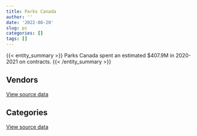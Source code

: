 ```yaml
---
title: Parks Canada
author: ''
date: '2022-08-20'
slug: pc
categories: []
tags: []
---
```


<script src="/rmarkdown-libs/htmlwidgets/htmlwidgets.js"></script>
<link href="/rmarkdown-libs/datatables-css/datatables-crosstalk.css" rel="stylesheet" />
<script src="/rmarkdown-libs/datatables-binding/datatables.js"></script>
<script src="/rmarkdown-libs/jquery/jquery-3.6.0.min.js"></script>
<link href="/rmarkdown-libs/dt-core-bootstrap/css/dataTables.bootstrap.min.css" rel="stylesheet" />
<link href="/rmarkdown-libs/dt-core-bootstrap/css/dataTables.bootstrap.extra.css" rel="stylesheet" />
<script src="/rmarkdown-libs/dt-core-bootstrap/js/jquery.dataTables.min.js"></script>
<script src="/rmarkdown-libs/dt-core-bootstrap/js/dataTables.bootstrap.min.js"></script>
<link href="/rmarkdown-libs/crosstalk/css/crosstalk.min.css" rel="stylesheet" />
<script src="/rmarkdown-libs/crosstalk/js/crosstalk.min.js"></script>
<script src="/rmarkdown-libs/htmlwidgets/htmlwidgets.js"></script>
<link href="/rmarkdown-libs/datatables-css/datatables-crosstalk.css" rel="stylesheet" />
<script src="/rmarkdown-libs/datatables-binding/datatables.js"></script>
<script src="/rmarkdown-libs/jquery/jquery-3.6.0.min.js"></script>
<link href="/rmarkdown-libs/dt-core-bootstrap/css/dataTables.bootstrap.min.css" rel="stylesheet" />
<link href="/rmarkdown-libs/dt-core-bootstrap/css/dataTables.bootstrap.extra.css" rel="stylesheet" />
<script src="/rmarkdown-libs/dt-core-bootstrap/js/jquery.dataTables.min.js"></script>
<script src="/rmarkdown-libs/dt-core-bootstrap/js/dataTables.bootstrap.min.js"></script>
<link href="/rmarkdown-libs/crosstalk/css/crosstalk.min.css" rel="stylesheet" />
<script src="/rmarkdown-libs/crosstalk/js/crosstalk.min.js"></script>

{{< entity_summary >}}
Parks Canada spent an estimated \$407.9M in 2020-2021 on contracts.
{{< /entity_summary >}}

## Vendors

<div id="htmlwidget-1" style="width:100%;height:auto;" class="datatables html-widget"></div>
<script type="application/json" data-for="htmlwidget-1">{"x":{"style":"bootstrap","filter":"none","vertical":false,"data":[["<a href=\"/vendors/10647802_canada/\">10647802 CANADA<\/a>","<a href=\"/vendors/1x1_architecture/\">1X1 ARCHITECTURE<\/a>","<a href=\"/vendors/2220742_ontario/\">2220742 ONTARIO<\/a>","<a href=\"/vendors/3d_datacomm/\">3D DATACOMM<\/a>","<a href=\"/vendors/4083261_canada/\">4083261 CANADA<\/a>","<a href=\"/vendors/727619_alberta_o_a_roughrider/\">727619 ALBERTA O A ROUGHRIDER<\/a>","<a href=\"/vendors/736902_ontario/\">736902 ONTARIO<\/a>","<a href=\"/vendors/73719_newfoundland_labrador/\">73719 NEWFOUNDLAND LABRADOR<\/a>","<a href=\"/vendors/898845_alberta/\">898845 ALBERTA<\/a>","<a href=\"/vendors/9090_5092_quebec/\">9090 5092 QUEBEC<\/a>","<a href=\"/vendors/9099_3593_quebec_inter_proje/\">9099 3593 QUEBEC INTER PROJE<\/a>","<a href=\"/vendors/9275_0181_quebec/\">9275 0181 QUEBEC<\/a>","<a href=\"/vendors/a_santin_mason_contractor/\">A SANTIN MASON CONTRACTOR<\/a>","<a href=\"/vendors/abb/\">ABB<\/a>","<a href=\"/vendors/acklands_grainger/\">ACKLANDS GRAINGER<\/a>","<a href=\"/vendors/advanced_business_interiors/\">ADVANCED BUSINESS INTERIORS<\/a>","<a href=\"/vendors/advanced_chippewa_technologies/\">ADVANCED CHIPPEWA TECHNOLOGIES<\/a>","<a href=\"/vendors/aecom/\">AECOM<\/a>","<a href=\"/vendors/agilent/\">AGILENT<\/a>","<a href=\"/vendors/ainsworth/\">AINSWORTH<\/a>","<a href=\"/vendors/air_inuit/\">AIR INUIT<\/a>","<a href=\"/vendors/air_tindi/\">AIR TINDI<\/a>","<a href=\"/vendors/allen_hastings/\">ALLEN HASTINGS<\/a>","<a href=\"/vendors/alliance_energy/\">ALLIANCE ENERGY<\/a>","<a href=\"/vendors/allied_shipbuilders/\">ALLIED SHIPBUILDERS<\/a>","<a href=\"/vendors/alpine_helicopters/\">ALPINE HELICOPTERS<\/a>","<a href=\"/vendors/als_canada/\">ALS CANADA<\/a>","<a href=\"/vendors/altis_human_resources/\">ALTIS HUMAN RESOURCES<\/a>","<a href=\"/vendors/alva_construction/\">ALVA CONSTRUCTION<\/a>","<a href=\"/vendors/amec_foster_wheeler_americas/\">AMEC FOSTER WHEELER AMERICAS<\/a>","<a href=\"/vendors/ansys_canada/\">ANSYS CANADA<\/a>","<a href=\"/vendors/aon_reed_stenhouse/\">AON REED STENHOUSE<\/a>","<a href=\"/vendors/applied_electonics/\">APPLIED ELECTONICS<\/a>","<a href=\"/vendors/apron_fuel_services/\">APRON FUEL SERVICES<\/a>","<a href=\"/vendors/arcadis_canada/\">ARCADIS CANADA<\/a>","<a href=\"/vendors/architecture_49/\">ARCHITECTURE 49<\/a>","<a href=\"/vendors/architecture_evoq/\">ARCHITECTURE EVOQ<\/a>","<a href=\"/vendors/ari_financial_services/\">ARI FINANCIAL SERVICES<\/a>","<a href=\"/vendors/asokan_business_interiors/\">ASOKAN BUSINESS INTERIORS<\/a>","<a href=\"/vendors/associated_engineering/\">ASSOCIATED ENGINEERING<\/a>","<a href=\"/vendors/atco/\">ATCO<\/a>","<a href=\"/vendors/atlantic_business_interiors/\">ATLANTIC BUSINESS INTERIORS<\/a>","<a href=\"/vendors/atlantica_mechanical_contractors/\">ATLANTICA MECHANICAL CONTRACTORS<\/a>","<a href=\"/vendors/atwill_morin/\">ATWILL MORIN<\/a>","<a href=\"/vendors/avi_spl_canada/\">AVI SPL CANADA<\/a>","<a href=\"/vendors/avjet_holding/\">AVJET HOLDING<\/a>","<a href=\"/vendors/baja_construction_canada/\">BAJA CONSTRUCTION CANADA<\/a>","<a href=\"/vendors/barr_engineering_and_environmental/\">BARR ENGINEERING AND ENVIRONMENTAL<\/a>","<a href=\"/vendors/barrie_mackay_contracting/\">BARRIE MACKAY CONTRACTING<\/a>","<a href=\"/vendors/bay_construction_management/\">BAY CONSTRUCTION MANAGEMENT<\/a>","<a href=\"/vendors/bdo_canada/\">BDO CANADA<\/a>","<a href=\"/vendors/bell_canada/\">BELL CANADA<\/a>","<a href=\"/vendors/belvedere_place_contracting/\">BELVEDERE PLACE CONTRACTING<\/a>","<a href=\"/vendors/bergevin_electrical_contracting/\">BERGEVIN ELECTRICAL CONTRACTING<\/a>","<a href=\"/vendors/bgla/\">BGLA<\/a>","<a href=\"/vendors/bighorn_construction/\">BIGHORN CONSTRUCTION<\/a>","<a href=\"/vendors/bighorn_helicopters/\">BIGHORN HELICOPTERS<\/a>","<a href=\"/vendors/black_mcdonald/\">BLACK MCDONALD<\/a>","<a href=\"/vendors/bombardier/\">BOMBARDIER<\/a>","<a href=\"/vendors/brandt_tractor/\">BRANDT TRACTOR<\/a>","<a href=\"/vendors/briquetal/\">BRIQUETAL<\/a>","<a href=\"/vendors/brookfield_asset_management/\">BROOKFIELD ASSET MANAGEMENT<\/a>","<a href=\"/vendors/brookfield_global_integrated_solutions/\">BROOKFIELD GLOBAL INTEGRATED SOLUTIONS<\/a>","<a href=\"/vendors/bruker/\">BRUKER<\/a>","<a href=\"/vendors/bureau_veritas_canada/\">BUREAU VERITAS CANADA<\/a>","<a href=\"/vendors/cache_computer_consulting/\">CACHE COMPUTER CONSULTING<\/a>","<a href=\"/vendors/calian/\">CALIAN<\/a>","<a href=\"/vendors/campbell_scientific_canada/\">CAMPBELL SCIENTIFIC CANADA<\/a>","<a href=\"/vendors/canada_post/\">CANADA POST<\/a>","<a href=\"/vendors/canadian_corps_of_commissionaires/\">CANADIAN CORPS OF COMMISSIONAIRES<\/a>","<a href=\"/vendors/canadian_helicopters/\">CANADIAN HELICOPTERS<\/a>","<a href=\"/vendors/canadian_maritime_engineering/\">CANADIAN MARITIME ENGINEERING<\/a>","<a href=\"/vendors/canon/\">CANON<\/a>","<a href=\"/vendors/cansel_survey_equipment/\">CANSEL SURVEY EQUIPMENT<\/a>","<a href=\"/vendors/cantex_okanagan_construction/\">CANTEX OKANAGAN CONSTRUCTION<\/a>","<a href=\"/vendors/carahsoft_technology/\">CARAHSOFT TECHNOLOGY<\/a>","<a href=\"/vendors/carmacks_enterprises/\">CARMACKS ENTERPRISES<\/a>","<a href=\"/vendors/caro_analytical_services/\">CARO ANALYTICAL SERVICES<\/a>","<a href=\"/vendors/cbci_telecom/\">CBCI TELECOM<\/a>","<a href=\"/vendors/cbcl/\">CBCL<\/a>","<a href=\"/vendors/cdw_canada/\">CDW CANADA<\/a>","<a href=\"/vendors/cegerco/\">CEGERCO<\/a>","<a href=\"/vendors/central_city_asphalt/\">CENTRAL CITY ASPHALT<\/a>","<a href=\"/vendors/cgi/\">CGI<\/a>","<a href=\"/vendors/charron_human_resources/\">CHARRON HUMAN RESOURCES<\/a>","<a href=\"/vendors/chubb_edwards/\">CHUBB EDWARDS<\/a>","<a href=\"/vendors/cima/\">CIMA<\/a>","<a href=\"/vendors/cistel_technology/\">CISTEL TECHNOLOGY<\/a>","<a href=\"/vendors/cnw_group/\">CNW GROUP<\/a>","<a href=\"/vendors/coastal_restoration_masonry/\">COASTAL RESTORATION MASONRY<\/a>","<a href=\"/vendors/cofomo/\">COFOMO<\/a>","<a href=\"/vendors/colliers_project_leaders/\">COLLIERS PROJECT LEADERS<\/a>","<a href=\"/vendors/compagnie_amplexor_canada/\">COMPAGNIE AMPLEXOR CANADA<\/a>","<a href=\"/vendors/compucom_canada/\">COMPUCOM CANADA<\/a>","<a href=\"/vendors/construction_cybco/\">CONSTRUCTION CYBCO<\/a>","<a href=\"/vendors/construction_demathieu_bard/\">CONSTRUCTION DEMATHIEU BARD<\/a>","<a href=\"/vendors/construction_deric/\">CONSTRUCTION DERIC<\/a>","<a href=\"/vendors/construction_j_r_savard/\">CONSTRUCTION J R SAVARD<\/a>","<a href=\"/vendors/construction_lfg/\">CONSTRUCTION LFG<\/a>","<a href=\"/vendors/construction_simdev/\">CONSTRUCTION SIMDEV<\/a>","<a href=\"/vendors/constructions_bsl/\">CONSTRUCTIONS BSL<\/a>","<a href=\"/vendors/contract_community/\">CONTRACT COMMUNITY<\/a>","<a href=\"/vendors/cossette_communications/\">COSSETTE COMMUNICATIONS<\/a>","<a href=\"/vendors/cowi_north_america/\">COWI NORTH AMERICA<\/a>","<a href=\"/vendors/crandall_engineering/\">CRANDALL ENGINEERING<\/a>","<a href=\"/vendors/cruickshank_construction/\">CRUICKSHANK CONSTRUCTION<\/a>","<a href=\"/vendors/csdc_systems/\">CSDC SYSTEMS<\/a>","<a href=\"/vendors/cummins_canada/\">CUMMINS CANADA<\/a>","<a href=\"/vendors/cwp_constructors/\">CWP CONSTRUCTORS<\/a>","<a href=\"/vendors/d_doyle_installations/\">D DOYLE INSTALLATIONS<\/a>","<a href=\"/vendors/dalhousie_university/\">DALHOUSIE UNIVERSITY<\/a>","<a href=\"/vendors/dawson_construction/\">DAWSON CONSTRUCTION<\/a>","<a href=\"/vendors/dcl_construction_services/\">DCL CONSTRUCTION SERVICES<\/a>","<a href=\"/vendors/dell_computer/\">DELL COMPUTER<\/a>","<a href=\"/vendors/deloitte_and_touche/\">DELOITTE AND TOUCHE<\/a>","<a href=\"/vendors/dexter_construction/\">DEXTER CONSTRUCTION<\/a>","<a href=\"/vendors/dillon_consulting/\">DILLON CONSULTING<\/a>","<a href=\"/vendors/donna_cona/\">DONNA CONA<\/a>","<a href=\"/vendors/dora_construction/\">DORA CONSTRUCTION<\/a>","<a href=\"/vendors/e_construction/\">E CONSTRUCTION<\/a>","<a href=\"/vendors/eastpoint_engineering/\">EASTPOINT ENGINEERING<\/a>","<a href=\"/vendors/ebsco_canada/\">EBSCO CANADA<\/a>","<a href=\"/vendors/ecole_de_langues_la_cite/\">ECOLE DE LANGUES LA CITE<\/a>","<a href=\"/vendors/edward_collins_contracting/\">EDWARD COLLINS CONTRACTING<\/a>","<a href=\"/vendors/eiffage_innovative_canada/\">EIFFAGE INNOVATIVE CANADA<\/a>","<a href=\"/vendors/ekos_research_associates/\">EKOS RESEARCH ASSOCIATES<\/a>","<a href=\"/vendors/emil_anderson_construction_eac_in/\">EMIL ANDERSON CONSTRUCTION EAC IN<\/a>","<a href=\"/vendors/emmanuel_construction_services/\">EMMANUEL CONSTRUCTION SERVICES<\/a>","<a href=\"/vendors/englobe/\">ENGLOBE<\/a>","<a href=\"/vendors/entreprise_claveau/\">ENTREPRISE CLAVEAU<\/a>","<a href=\"/vendors/ernst_young/\">ERNST YOUNG<\/a>","<a href=\"/vendors/esri/\">ESRI<\/a>","<a href=\"/vendors/eurovia_quebec_construction/\">EUROVIA QUEBEC CONSTRUCTION<\/a>","<a href=\"/vendors/everest_construction_management/\">EVEREST CONSTRUCTION MANAGEMENT<\/a>","<a href=\"/vendors/excavation_loiselle/\">EXCAVATION LOISELLE<\/a>","<a href=\"/vendors/excel_human_resources/\">EXCEL HUMAN RESOURCES<\/a>","<a href=\"/vendors/exp_services/\">EXP SERVICES<\/a>","<a href=\"/vendors/facca/\">FACCA<\/a>","<a href=\"/vendors/fast_forward_french/\">FAST FORWARD FRENCH<\/a>","<a href=\"/vendors/fca_canada/\">FCA CANADA<\/a>","<a href=\"/vendors/felix_technology/\">FELIX TECHNOLOGY<\/a>","<a href=\"/vendors/fidelity_engineering_construction/\">FIDELITY ENGINEERING CONSTRUCTION<\/a>","<a href=\"/vendors/first_air/\">FIRST AIR<\/a>","<a href=\"/vendors/first_canada/\">FIRST CANADA<\/a>","<a href=\"/vendors/first_peoples_infra/\">FIRST PEOPLES INFRA<\/a>","<a href=\"/vendors/floyd_s_construction/\">FLOYD S CONSTRUCTION<\/a>","<a href=\"/vendors/flynn_canada/\">FLYNN CANADA<\/a>","<a href=\"/vendors/ford_motor_company/\">FORD MOTOR COMPANY<\/a>","<a href=\"/vendors/francis_canada_truck_centre/\">FRANCIS CANADA TRUCK CENTRE<\/a>","<a href=\"/vendors/gc_strategies/\">GC STRATEGIES<\/a>","<a href=\"/vendors/gemtec/\">GEMTEC<\/a>","<a href=\"/vendors/general_motors/\">GENERAL MOTORS<\/a>","<a href=\"/vendors/germain_construction/\">GERMAIN CONSTRUCTION<\/a>","<a href=\"/vendors/gestion_aj/\">GESTION AJ<\/a>","<a href=\"/vendors/gfl_environmental/\">GFL ENVIRONMENTAL<\/a>","<a href=\"/vendors/ghd/\">GHD<\/a>","<a href=\"/vendors/gilmore_reproductions/\">GILMORE REPRODUCTIONS<\/a>","<a href=\"/vendors/global_upholstery/\">GLOBAL UPHOLSTERY<\/a>","<a href=\"/vendors/go_deep_international/\">GO DEEP INTERNATIONAL<\/a>","<a href=\"/vendors/golder_associates/\">GOLDER ASSOCIATES<\/a>","<a href=\"/vendors/goss_gilroy/\">GOSS GILROY<\/a>","<a href=\"/vendors/graham_construction/\">GRAHAM CONSTRUCTION<\/a>","<a href=\"/vendors/grand_toy/\">GRAND TOY<\/a>","<a href=\"/vendors/granite_management/\">GRANITE MANAGEMENT<\/a>","<a href=\"/vendors/graybridge_international_consulting/\">GRAYBRIDGE INTERNATIONAL CONSULTING<\/a>","<a href=\"/vendors/grc_architects/\">GRC ARCHITECTS<\/a>","<a href=\"/vendors/great_slave_helicopters/\">GREAT SLAVE HELICOPTERS<\/a>","<a href=\"/vendors/greendale_resources/\">GREENDALE RESOURCES<\/a>","<a href=\"/vendors/greenfield_construction/\">GREENFIELD CONSTRUCTION<\/a>","<a href=\"/vendors/groupe_energie_bdl/\">GROUPE ENERGIE BDL<\/a>","<a href=\"/vendors/h_j_r_asphalt/\">H J R ASPHALT<\/a>","<a href=\"/vendors/harbourside_engineering_consultants/\">HARBOURSIDE ENGINEERING CONSULTANTS<\/a>","<a href=\"/vendors/hatch/\">HATCH<\/a>","<a href=\"/vendors/haworth/\">HAWORTH<\/a>","<a href=\"/vendors/hazelwood_construction_services/\">HAZELWOOD CONSTRUCTION SERVICES<\/a>","<a href=\"/vendors/heavy_metal_marine/\">HEAVY METAL MARINE<\/a>","<a href=\"/vendors/heddle_marine_services/\">HEDDLE MARINE SERVICES<\/a>","<a href=\"/vendors/heritage_restoration/\">HERITAGE RESTORATION<\/a>","<a href=\"/vendors/hitrac/\">HITRAC<\/a>","<a href=\"/vendors/honeywell/\">HONEYWELL<\/a>","<a href=\"/vendors/hootsuite_media/\">HOOTSUITE MEDIA<\/a>","<a href=\"/vendors/horseshoe_hill_construction/\">HORSESHOE HILL CONSTRUCTION<\/a>","<a href=\"/vendors/hoskin_scientific/\">HOSKIN SCIENTIFIC<\/a>","<a href=\"/vendors/hurst_construction_management/\">HURST CONSTRUCTION MANAGEMENT<\/a>","<a href=\"/vendors/hypertec/\">HYPERTEC<\/a>","<a href=\"/vendors/hyundai_auto_canada/\">HYUNDAI AUTO CANADA<\/a>","<a href=\"/vendors/ibm_canada/\">IBM CANADA<\/a>","<a href=\"/vendors/imperial_cleaners/\">IMPERIAL CLEANERS<\/a>","<a href=\"/vendors/imperial_oil/\">IMPERIAL OIL<\/a>","<a href=\"/vendors/industra_construction/\">INDUSTRA CONSTRUCTION<\/a>","<a href=\"/vendors/industries_ocean/\">INDUSTRIES OCEAN<\/a>","<a href=\"/vendors/info_tech_research_group/\">INFO TECH RESEARCH GROUP<\/a>","<a href=\"/vendors/inland_audio_visual/\">INLAND AUDIO VISUAL<\/a>","<a href=\"/vendors/innovasea_marine_systems_canada/\">INNOVASEA MARINE SYSTEMS CANADA<\/a>","<a href=\"/vendors/integra_networks/\">INTEGRA NETWORKS<\/a>","<a href=\"/vendors/inter_outaouais/\">INTER OUTAOUAIS<\/a>","<a href=\"/vendors/intergraph_canada/\">INTERGRAPH CANADA<\/a>","<a href=\"/vendors/interoute_construction/\">INTEROUTE CONSTRUCTION<\/a>","<a href=\"/vendors/iron_mountain/\">IRON MOUNTAIN<\/a>","<a href=\"/vendors/ironclad_earthworks/\">IRONCLAD EARTHWORKS<\/a>","<a href=\"/vendors/irving_oil/\">IRVING OIL<\/a>","<a href=\"/vendors/itex/\">ITEX<\/a>","<a href=\"/vendors/iwc_excavation/\">IWC EXCAVATION<\/a>","<a href=\"/vendors/j_1_contracting/\">J 1 CONTRACTING<\/a>","<a href=\"/vendors/jasco_applied_sciences_canada/\">JASCO APPLIED SCIENCES CANADA<\/a>","<a href=\"/vendors/jean_daoust_construction/\">JEAN DAOUST CONSTRUCTION<\/a>","<a href=\"/vendors/jim_pattison_industries/\">JIM PATTISON INDUSTRIES<\/a>","<a href=\"/vendors/johnson_s_construction/\">JOHNSON S CONSTRUCTION<\/a>","<a href=\"/vendors/joneljim_concrete_construction/\">JONELJIM CONCRETE CONSTRUCTION<\/a>","<a href=\"/vendors/jumping_elephants/\">JUMPING ELEPHANTS<\/a>","<a href=\"/vendors/kanter_marine/\">KANTER MARINE<\/a>","<a href=\"/vendors/kasian_architecture_interior_design/\">KASIAN ARCHITECTURE INTERIOR DESIGN<\/a>","<a href=\"/vendors/kayway_industries/\">KAYWAY INDUSTRIES<\/a>","<a href=\"/vendors/kenn_borek_air/\">KENN BOREK AIR<\/a>","<a href=\"/vendors/kone/\">KONE<\/a>","<a href=\"/vendors/konica_minolta_business_solutions/\">KONICA MINOLTA BUSINESS SOLUTIONS<\/a>","<a href=\"/vendors/kontzamanis_graumann_smith/\">KONTZAMANIS GRAUMANN SMITH<\/a>","<a href=\"/vendors/kpmg/\">KPMG<\/a>","<a href=\"/vendors/kubota_canada/\">KUBOTA CANADA<\/a>","<a href=\"/vendors/l_a_hebert/\">L A HEBERT<\/a>","<a href=\"/vendors/l_w_dennis_contracting/\">L W DENNIS CONTRACTING<\/a>","<a href=\"/vendors/landform_civil_infrastructures/\">LANDFORM CIVIL INFRASTRUCTURES<\/a>","<a href=\"/vendors/lansdowne_technologies/\">LANSDOWNE TECHNOLOGIES<\/a>","<a href=\"/vendors/larry_penner_enterprises/\">LARRY PENNER ENTERPRISES<\/a>","<a href=\"/vendors/lemay/\">LEMAY<\/a>","<a href=\"/vendors/les_huiles_desroches/\">LES HUILES DESROCHES<\/a>","<a href=\"/vendors/levitt_safety/\">LEVITT SAFETY<\/a>","<a href=\"/vendors/lionbridge/\">LIONBRIDGE<\/a>","<a href=\"/vendors/louis_w_bray_construction/\">LOUIS W BRAY CONSTRUCTION<\/a>","<a href=\"/vendors/lowe_martin_company/\">LOWE MARTIN COMPANY<\/a>","<a href=\"/vendors/luxton_construction/\">LUXTON CONSTRUCTION<\/a>","<a href=\"/vendors/macdonald_dettwiler_and_associates/\">MACDONALD DETTWILER AND ASSOCIATES<\/a>","<a href=\"/vendors/mack_trucks/\">MACK TRUCKS<\/a>","<a href=\"/vendors/maconnerie_dynamique/\">MACONNERIE DYNAMIQUE<\/a>","<a href=\"/vendors/maconnerie_rainville_et_freres/\">MACONNERIE RAINVILLE ET FRERES<\/a>","<a href=\"/vendors/manitoba_hydro/\">MANITOBA HYDRO<\/a>","<a href=\"/vendors/maplesoft_consulting/\">MAPLESOFT CONSULTING<\/a>","<a href=\"/vendors/marine_contractors/\">MARINE CONTRACTORS<\/a>","<a href=\"/vendors/maritime_fence/\">MARITIME FENCE<\/a>","<a href=\"/vendors/martech_electrical_systems/\">MARTECH ELECTRICAL SYSTEMS<\/a>","<a href=\"/vendors/maskimo_construction/\">MASKIMO CONSTRUCTION<\/a>","<a href=\"/vendors/masontech/\">MASONTECH<\/a>","<a href=\"/vendors/maverin/\">MAVERIN<\/a>","<a href=\"/vendors/maxsys_staffing_and_consulting/\">MAXSYS STAFFING AND CONSULTING<\/a>","<a href=\"/vendors/mccolman_sons_demolition/\">MCCOLMAN SONS DEMOLITION<\/a>","<a href=\"/vendors/mcelhanney_associates/\">MCELHANNEY ASSOCIATES<\/a>","<a href=\"/vendors/mcknight_enterprises/\">MCKNIGHT ENTERPRISES<\/a>","<a href=\"/vendors/mcnally_construction/\">MCNALLY CONSTRUCTION<\/a>","<a href=\"/vendors/mega_tech/\">MEGA TECH<\/a>","<a href=\"/vendors/mercury_marine/\">MERCURY MARINE<\/a>","<a href=\"/vendors/metro_paving_and_road_building/\">METRO PAVING AND ROAD BUILDING<\/a>","<a href=\"/vendors/michelin/\">MICHELIN<\/a>","<a href=\"/vendors/microsoft_canada/\">MICROSOFT CANADA<\/a>","<a href=\"/vendors/mid_valley_construction/\">MID VALLEY CONSTRUCTION<\/a>","<a href=\"/vendors/mike_kelly_sons/\">MIKE KELLY SONS<\/a>","<a href=\"/vendors/mindwire_systems/\">MINDWIRE SYSTEMS<\/a>","<a href=\"/vendors/mishkumi_technologies/\">MISHKUMI TECHNOLOGIES<\/a>","<a href=\"/vendors/mnp/\">MNP<\/a>","<a href=\"/vendors/modern_construction/\">MODERN CONSTRUCTION<\/a>","<a href=\"/vendors/modis_canada/\">MODIS CANADA<\/a>","<a href=\"/vendors/moriyama_teshima_architects/\">MORIYAMA TESHIMA ARCHITECTS<\/a>","<a href=\"/vendors/morrison_hershfield/\">MORRISON HERSHFIELD<\/a>","<a href=\"/vendors/moss_development/\">MOSS DEVELOPMENT<\/a>","<a href=\"/vendors/motorola_solutions_canada/\">MOTOROLA SOLUTIONS CANADA<\/a>","<a href=\"/vendors/mountain_rock_stabilization/\">MOUNTAIN ROCK STABILIZATION<\/a>","<a href=\"/vendors/mtm_2_contracting/\">MTM 2 CONTRACTING<\/a>","<a href=\"/vendors/municipal_ready_mix/\">MUNICIPAL READY MIX<\/a>","<a href=\"/vendors/mustang_helicopters/\">MUSTANG HELICOPTERS<\/a>","<a href=\"/vendors/mustang_survival/\">MUSTANG SURVIVAL<\/a>","<a href=\"/vendors/n_p_a/\">N P A<\/a>","<a href=\"/vendors/national_structures/\">NATIONAL STRUCTURES<\/a>","<a href=\"/vendors/navtech/\">NAVTECH<\/a>","<a href=\"/vendors/nelson_environmental_remediation/\">NELSON ENVIRONMENTAL REMEDIATION<\/a>","<a href=\"/vendors/neptune_security_services/\">NEPTUNE SECURITY SERVICES<\/a>","<a href=\"/vendors/nisha_techonologies/\">NISHA TECHONOLOGIES<\/a>","<a href=\"/vendors/nissan_canada/\">NISSAN CANADA<\/a>","<a href=\"/vendors/nitro_construction/\">NITRO CONSTRUCTION<\/a>","<a href=\"/vendors/norr/\">NORR<\/a>","<a href=\"/vendors/north_atlantic_petroleum/\">NORTH ATLANTIC PETROLEUM<\/a>","<a href=\"/vendors/northern_construction/\">NORTHERN CONSTRUCTION<\/a>","<a href=\"/vendors/northern_contracting/\">NORTHERN CONTRACTING<\/a>","<a href=\"/vendors/northrop_grumman/\">NORTHROP GRUMMAN<\/a>","<a href=\"/vendors/nortrax_canada/\">NORTRAX CANADA<\/a>","<a href=\"/vendors/nova_construction/\">NOVA CONSTRUCTION<\/a>","<a href=\"/vendors/ogilvy_montreal/\">OGILVY MONTREAL<\/a>","<a href=\"/vendors/okanagan_aggregates/\">OKANAGAN AGGREGATES<\/a>","<a href=\"/vendors/online_constructors/\">ONLINE CONSTRUCTORS<\/a>","<a href=\"/vendors/onx_enterprise_solutions/\">ONX ENTERPRISE SOLUTIONS<\/a>","<a href=\"/vendors/oracle_canada/\">ORACLE CANADA<\/a>","<a href=\"/vendors/oskar_construction/\">OSKAR CONSTRUCTION<\/a>","<a href=\"/vendors/otis_elevator/\">OTIS ELEVATOR<\/a>","<a href=\"/vendors/pacific_safety_products/\">PACIFIC SAFETY PRODUCTS<\/a>","<a href=\"/vendors/pal_aerospace/\">PAL AEROSPACE<\/a>","<a href=\"/vendors/paladin_group/\">PALADIN GROUP<\/a>","<a href=\"/vendors/parkland_industries/\">PARKLAND INDUSTRIES<\/a>","<a href=\"/vendors/parkland_refining/\">PARKLAND REFINING<\/a>","<a href=\"/vendors/parsons_canada/\">PARSONS CANADA<\/a>","<a href=\"/vendors/pattison_sign_group/\">PATTISON SIGN GROUP<\/a>","<a href=\"/vendors/pcl_constructors/\">PCL CONSTRUCTORS<\/a>","<a href=\"/vendors/pepco/\">PEPCO<\/a>","<a href=\"/vendors/peters_construction/\">PETERS CONSTRUCTION<\/a>","<a href=\"/vendors/petrovalue_products/\">PETROVALUE PRODUCTS<\/a>","<a href=\"/vendors/phaselock_systems_international/\">PHASELOCK SYSTEMS INTERNATIONAL<\/a>","<a href=\"/vendors/pidherney_s/\">PIDHERNEY S<\/a>","<a href=\"/vendors/pioneer_construction/\">PIONEER CONSTRUCTION<\/a>","<a href=\"/vendors/pitney_bowes/\">PITNEY BOWES<\/a>","<a href=\"/vendors/pleiad_canada/\">PLEIAD CANADA<\/a>","<a href=\"/vendors/podolinsky_equipment/\">PODOLINSKY EQUIPMENT<\/a>","<a href=\"/vendors/polaris_industries/\">POLARIS INDUSTRIES<\/a>","<a href=\"/vendors/postmedia_network/\">POSTMEDIA NETWORK<\/a>","<a href=\"/vendors/precisionerp/\">PRECISIONERP<\/a>","<a href=\"/vendors/pricewaterhouse_coopers/\">PRICEWATERHOUSE COOPERS<\/a>","<a href=\"/vendors/printers_plus/\">PRINTERS PLUS<\/a>","<a href=\"/vendors/prosci_canada/\">PROSCI CANADA<\/a>","<a href=\"/vendors/protak_consulting_group/\">PROTAK CONSULTING GROUP<\/a>","<a href=\"/vendors/purespirit_solutions/\">PURESPIRIT SOLUTIONS<\/a>","<a href=\"/vendors/qmr/\">QMR<\/a>","<a href=\"/vendors/quantum_management_services/\">QUANTUM MANAGEMENT SERVICES<\/a>","<a href=\"/vendors/queen_s_university/\">QUEEN S UNIVERSITY<\/a>","<a href=\"/vendors/quintet_consulting/\">QUINTET CONSULTING<\/a>","<a href=\"/vendors/quorex_construction_services/\">QUOREX CONSTRUCTION SERVICES<\/a>","<a href=\"/vendors/r_e_gilmore_investments/\">R E GILMORE INVESTMENTS<\/a>","<a href=\"/vendors/ratio_architecture_interior_design/\">RATIO ARCHITECTURE INTERIOR DESIGN<\/a>","<a href=\"/vendors/raymond_chabot_grant_thornton/\">RAYMOND CHABOT GRANT THORNTON<\/a>","<a href=\"/vendors/reparations_navales_et_industrielles_ocean/\">REPARATIONS NAVALES ET INDUSTRIELLES OCEAN<\/a>","<a href=\"/vendors/riggs_engineering/\">RIGGS ENGINEERING<\/a>","<a href=\"/vendors/rjg_construction/\">RJG CONSTRUCTION<\/a>","<a href=\"/vendors/roscoe_construction/\">ROSCOE CONSTRUCTION<\/a>","<a href=\"/vendors/ross_and_anglin/\">ROSS AND ANGLIN<\/a>","<a href=\"/vendors/russel_metals/\">RUSSEL METALS<\/a>","<a href=\"/vendors/s_w_weeks_construction/\">S W WEEKS CONSTRUCTION<\/a>","<a href=\"/vendors/sani_sable_lb/\">SANI SABLE LB<\/a>","<a href=\"/vendors/sas_institute/\">SAS INSTITUTE<\/a>","<a href=\"/vendors/schoeler_heaton_architects/\">SCHOELER HEATON ARCHITECTS<\/a>","<a href=\"/vendors/seagate_construction/\">SEAGATE CONSTRUCTION<\/a>","<a href=\"/vendors/seawaves_development_services/\">SEAWAVES DEVELOPMENT SERVICES<\/a>","<a href=\"/vendors/secure_energy_onsite_services/\">SECURE ENERGY ONSITE SERVICES<\/a>","<a href=\"/vendors/serco/\">SERCO<\/a>","<a href=\"/vendors/sgs_axys_analytical_services/\">SGS AXYS ANALYTICAL SERVICES<\/a>","<a href=\"/vendors/sharp_electronics/\">SHARP ELECTRONICS<\/a>","<a href=\"/vendors/shi_canada/\">SHI CANADA<\/a>","<a href=\"/vendors/si_systems/\">SI SYSTEMS<\/a>","<a href=\"/vendors/simplex_grinnell/\">SIMPLEX GRINNELL<\/a>","<a href=\"/vendors/slr_consulting_canada/\">SLR CONSULTING CANADA<\/a>","<a href=\"/vendors/snc_lavalin/\">SNC LAVALIN<\/a>","<a href=\"/vendors/softchoice/\">SOFTCHOICE<\/a>","<a href=\"/vendors/solotech/\">SOLOTECH<\/a>","<a href=\"/vendors/sperra_construction/\">SPERRA CONSTRUCTION<\/a>","<a href=\"/vendors/st_denis_thompson/\">ST DENIS THOMPSON<\/a>","<a href=\"/vendors/st_gelais_montminy_associes/\">ST GELAIS MONTMINY ASSOCIES<\/a>","<a href=\"/vendors/st_joseph_print_group/\">ST JOSEPH PRINT GROUP<\/a>","<a href=\"/vendors/stantec/\">STANTEC<\/a>","<a href=\"/vendors/sterling_fuels/\">STERLING FUELS<\/a>","<a href=\"/vendors/stratos/\">STRATOS<\/a>","<a href=\"/vendors/subaru_canada/\">SUBARU CANADA<\/a>","<a href=\"/vendors/suncor_energy/\">SUNCOR ENERGY<\/a>","<a href=\"/vendors/systematix_solutions/\">SYSTEMATIX SOLUTIONS<\/a>","<a href=\"/vendors/systemscope/\">SYSTEMSCOPE<\/a>","<a href=\"/vendors/taurus_contractors/\">TAURUS CONTRACTORS<\/a>","<a href=\"/vendors/tdi_international/\">TDI INTERNATIONAL<\/a>","<a href=\"/vendors/teknion/\">TEKNION<\/a>","<a href=\"/vendors/telecom_computer_services/\">TELECOM COMPUTER SERVICES<\/a>","<a href=\"/vendors/telus_canada/\">TELUS CANADA<\/a>","<a href=\"/vendors/tenaquip/\">TENAQUIP<\/a>","<a href=\"/vendors/tervita/\">TERVITA<\/a>","<a href=\"/vendors/testforce_systems/\">TESTFORCE SYSTEMS<\/a>","<a href=\"/vendors/tetra_tech/\">TETRA TECH<\/a>","<a href=\"/vendors/the_right_door_consulting/\">THE RIGHT DOOR CONSULTING<\/a>","<a href=\"/vendors/the_vcan_group/\">THE VCAN GROUP<\/a>","<a href=\"/vendors/thermo_fisher_scientific/\">THERMO FISHER SCIENTIFIC<\/a>","<a href=\"/vendors/thyssenkrupp_elevator/\">THYSSENKRUPP ELEVATOR<\/a>","<a href=\"/vendors/tisseur/\">TISSEUR<\/a>","<a href=\"/vendors/titan_boats/\">TITAN BOATS<\/a>","<a href=\"/vendors/toromont/\">TOROMONT<\/a>","<a href=\"/vendors/toshiba_canada/\">TOSHIBA CANADA<\/a>","<a href=\"/vendors/toyota_canada/\">TOYOTA CANADA<\/a>","<a href=\"/vendors/trainor_mechanical_contractors/\">TRAINOR MECHANICAL CONTRACTORS<\/a>","<a href=\"/vendors/transwest_air/\">TRANSWEST AIR<\/a>","<a href=\"/vendors/traugott_building_contractors/\">TRAUGOTT BUILDING CONTRACTORS<\/a>","<a href=\"/vendors/traytown_builders/\">TRAYTOWN BUILDERS<\/a>","<a href=\"/vendors/troy_life_fire_safety/\">TROY LIFE FIRE SAFETY<\/a>","<a href=\"/vendors/turtle_island_staffing/\">TURTLE ISLAND STAFFING<\/a>","<a href=\"/vendors/ultimate_construction/\">ULTIMATE CONSTRUCTION<\/a>","<a href=\"/vendors/united_rentals_of_canada/\">UNITED RENTALS OF CANADA<\/a>","<a href=\"/vendors/universal_helicopters/\">UNIVERSAL HELICOPTERS<\/a>","<a href=\"/vendors/universite_laval/\">UNIVERSITE LAVAL<\/a>","<a href=\"/vendors/university_of_british_columbia/\">UNIVERSITY OF BRITISH COLUMBIA<\/a>","<a href=\"/vendors/university_of_calgary/\">UNIVERSITY OF CALGARY<\/a>","<a href=\"/vendors/university_of_guelph/\">UNIVERSITY OF GUELPH<\/a>","<a href=\"/vendors/university_of_new_brunswick/\">UNIVERSITY OF NEW BRUNSWICK<\/a>","<a href=\"/vendors/university_of_ottawa/\">UNIVERSITY OF OTTAWA<\/a>","<a href=\"/vendors/university_of_saskatchewan/\">UNIVERSITY OF SASKATCHEWAN<\/a>","<a href=\"/vendors/university_of_waterloo/\">UNIVERSITY OF WATERLOO<\/a>","<a href=\"/vendors/veritaaq_technology_house/\">VERITAAQ TECHNOLOGY HOUSE<\/a>","<a href=\"/vendors/vvi_construction/\">VVI CONSTRUCTION<\/a>","<a href=\"/vendors/vwr_international/\">VWR INTERNATIONAL<\/a>","<a href=\"/vendors/wajax/\">WAJAX<\/a>","<a href=\"/vendors/waste_connections_of_canada/\">WASTE CONNECTIONS OF CANADA<\/a>","<a href=\"/vendors/waste_management_of_canada/\">WASTE MANAGEMENT OF CANADA<\/a>","<a href=\"/vendors/wesco_distribution_canada/\">WESCO DISTRIBUTION CANADA<\/a>","<a href=\"/vendors/westco_construction/\">WESTCO CONSTRUCTION<\/a>","<a href=\"/vendors/westower_communications/\">WESTOWER COMMUNICATIONS<\/a>","<a href=\"/vendors/wilco_contractors_southwest/\">WILCO CONTRACTORS SOUTHWEST<\/a>","<a href=\"/vendors/wildstone_construction/\">WILDSTONE CONSTRUCTION<\/a>","<a href=\"/vendors/william_j_barker_clinical/\">WILLIAM J BARKER CLINICAL<\/a>","<a href=\"/vendors/wood_canada/\">WOOD CANADA<\/a>","<a href=\"/vendors/woodward_s_oil/\">WOODWARD S OIL<\/a>","<a href=\"/vendors/workdynamics_technologies/\">WORKDYNAMICS TECHNOLOGIES<\/a>","<a href=\"/vendors/workplace_health_and_cost_solutions/\">WORKPLACE HEALTH AND COST SOLUTIONS<\/a>","<a href=\"/vendors/wsp/\">WSP<\/a>","<a href=\"/vendors/wyssen_avalanche_control/\">WYSSEN AVALANCHE CONTROL<\/a>","<a href=\"/vendors/xerox/\">XEROX<\/a>","<a href=\"/vendors/yamaha_motors_canada/\">YAMAHA MOTORS CANADA<\/a>","<a href=\"/vendors/yourte_ca/\">YOURTE CA<\/a>","<a href=\"/vendors/zenith_paving/\">ZENITH PAVING<\/a>","<a href=\"/vendors/zernam_enterprise/\">ZERNAM ENTERPRISE<\/a>","<a href=\"/vendors/zodiac_hurricane_technologies/\">ZODIAC HURRICANE TECHNOLOGIES<\/a>","<a href=\"/vendors/zoll_medical_canada/\">ZOLL MEDICAL CANADA<\/a>","<a href=\"/vendors/zutphen_contractor/\">ZUTPHEN CONTRACTOR<\/a>"],[50703.18,123652.7,null,null,861390.26,148884.04,515581.57,null,null,2638469.61,null,null,832624.17,null,14425.31,56047.18,103493.48,5192072.94,169256.36,12202.66,10197.64,122829.82,1968283.96,6634.57,null,3621323.23,23100,372421.34,998861.16,3095211.62,null,131598.64,null,null,40524.4,148769.23,201989.41,19083.75,22626.02,1369969.65,17394.21,27510.48,null,2275761.59,null,null,null,3209486.7,2266778.83,null,126999.31,125660.92,4039751.04,null,960056.38,2366236.37,1715509.58,147837.65,64337.2,159818.55,10071.81,null,null,null,null,null,null,36862.15,null,1855260.06,617065.87,3232538.99,51046.76,52627.67,69236.02,null,9192185.33,8005.94,null,30262.56,1655508.07,1237696.21,null,166472.75,null,21975.06,187079.42,null,11497.5,192704.1,424191.82,400533.24,98944.97,null,null,null,561748.89,null,3929320.9,null,1051534.68,159792.26,2961314.09,7287212.1,3758569.06,3519082.52,9393.95,null,7241409.84,null,null,10088811.56,null,null,null,8406853.24,315758.53,216019.03,null,7661791.91,null,51158.45,null,null,7442865.28,168011.95,7440916.12,799362.72,242410.06,7789657.34,null,741546.03,6692161.44,null,null,1191971.74,431147.34,525601.39,null,540428.28,null,null,30151.28,1471637.67,6192523.59,435082.38,67316.91,1241836.47,null,null,2432087.63,1033443.28,null,130322.43,null,68421.1,null,59360.15,52150.54,3223846.46,null,null,16408.76,null,null,114426.63,373762.64,141726.59,4565978.84,null,null,3509123.38,null,24849.56,null,null,null,1741466.11,null,81151.21,24947.28,2342532.49,48157.6,3048009.15,27724.11,null,300898.18,97820.88,1207723.3,null,44197.06,30000.6,null,null,null,null,262053.68,9169897.21,19169.05,2540307.24,86780.7,29696.66,null,null,null,null,1776375.36,5159498.85,249460.3,null,null,77154.08,872473.74,382907.94,2777.62,213832.15,null,234764.58,null,501888.53,null,null,40115,20874.28,83943.79,null,16725.79,null,1342578.43,139518.73,null,90957.43,null,null,null,17430.58,147478.52,11292219.64,87383.95,567913.04,4683188.63,2575042.33,27594,null,null,16441065.88,3813455.21,1551610.38,11249.06,null,8336478.39,25696.55,505826.54,212025.5,null,401880.42,204282.68,null,508071.46,54741.51,null,30450,null,null,47696.78,1463742.27,null,1817206.26,12491.01,8239003.66,3674644.22,8142.63,null,null,299328.44,494757.37,752039.47,554780.46,null,16445,null,24357.1,1133564.83,4745274.25,291923.46,21711458.41,25654.2,86852.36,96784.5,138009.62,26692.47,13679.18,99454.84,166342.19,1373463.07,null,937253.17,1149062.21,549176.83,17183.98,12316.5,33749.69,65352.04,null,495950.02,2114.73,null,53935.35,54668.68,null,null,null,null,null,30362.66,null,19775,62734.97,81491.83,null,1578374.7,48199.02,null,null,96531.61,204638.26,null,225246,null,null,null,1017383.86,null,null,159063.21,null,242480.78,null,null,32915.33,null,51896.27,11212.57,null,2965161.1,11694.8,null,1537437.08,146107.2,110663.55,null,8796428.56,null,79378.75,177249.57,14735.2,343952.08,395087.33,113127.22,null,41041.03,43153.38,139834.09,null,null,null,405642.66,null,28412.48,null,6795.68,4088139.48,750746.93,283339.93,37430.34,144260.27,3108681.84,246982.66,3141653.25,365813.73,54248.26,46533.83,89376,null,128908.46,null,null,null,null,15730,6146.1,5825.59,10672.22,180043.03,null,10409.25,52958.26,9802.6,2318.61,17318.54,1380038.75,null,2146065.03,null,31417.02,null,null,30193.34,467629.73,13685548.37,970374.42,119099.47,85481.91,1501891.55,11270.7,null,null,null,13410985.34],[789872.07,107109.99,1162751.75,null,449496.21,2012691.59,1030098.22,122640.32,null,6046597.57,1093716.71,1095100.72,832624.17,15210.02,22253.48,null,60618.85,7255409.27,21293.27,12689.59,null,70989.66,2323484.2,3827.63,383150.22,1491064.82,32744.95,484095.81,2178605.41,6021928.5,null,106391.48,null,278340.09,157991.39,670379.88,414033.97,15881.25,30974.64,1349047.86,7329.96,55272.25,null,2556934.12,10304.51,10162.17,null,1292632.09,5241877.62,3016630.77,98712.38,null,1007170.81,1266248.55,1001205.63,3126171.38,1377449.57,4050.35,74621.8,453799.92,null,50750,null,null,null,null,null,null,10783.67,1897679.93,589175.93,null,39542.92,73909.95,4211858.1,null,null,7316.15,null,62233.1,346187.28,2402974.02,3150055.47,166472.75,null,82061.7,563299.92,null,16096.5,81650,359302.04,538733.19,22736.77,27750.56,null,1094220.07,1089253.35,3795410.25,2774397.84,1105477.02,297260.84,null,2928471.66,5669404.33,2283319.28,null,35373.02,90825,2371415.88,null,null,13456891.94,4956639.42,null,null,13404072.11,918678.39,170814.76,23882.05,1517131.96,null,126074.09,53886.6,3055064.13,2715251.7,144205.3,8608650.04,1693291.89,56676.11,null,24990,792519.03,3217385.31,3630417.72,461115.63,768823.33,352320.95,1162693.98,null,883388.14,349703.18,null,null,1309590.77,4268123.05,650611.23,171097.14,1398392.02,null,82207.13,1585023.59,1386587.92,450611.01,371622.55,null,11497.5,34676.38,12404.83,25120.88,644542.31,null,null,24671.87,496924.63,null,166851.65,126424.76,199379.91,548780.8,null,4696561.47,2046056.25,18074.35,null,null,71116.5,362940.32,463247.7,null,19798.7,null,2342532.49,91953.49,1244255.79,null,null,404274.87,196002.13,1517420.04,972512.52,null,33660.97,null,null,80173.54,254289.55,365201.42,6467016.47,19210.24,1631973.96,null,37031.38,null,null,74865,1475751.98,1792884.28,4532229.25,688242.8,null,null,120758.45,1907030.81,162947.8,3026.36,192153.78,10005.66,null,null,null,153720,null,null,null,69603.2,249629.64,null,null,161845.07,157940.47,null,33828.47,null,null,519698.59,null,204675.51,null,null,567913.04,null,3796903.87,null,26386.76,null,13877364.89,2294884.15,2639337.68,13387.5,106955.96,12442639.83,null,165249.59,203982.4,6225131.06,442269.9,202112.25,36750,1495532.92,null,null,22247.97,225307.6,81776.02,1134546.01,1180465.15,3602748.35,2745619.55,null,null,1148408.08,14529.01,null,null,650852.18,187896.57,null,387582.66,null,29468.75,null,24959,121475,null,465292.86,25733019.83,null,34644,26647.05,1210348.13,27343.98,null,121120.94,null,1656688.84,46336.78,860246.58,1297821.77,6936970.53,500145.02,11774984.42,110840.55,null,null,1792294.63,7486.13,null,null,26124.78,16535.4,null,null,null,null,115757.64,null,160275.15,null,null,null,null,null,null,null,null,204638.26,377516.94,631695.75,2486137.75,30849.42,null,1149870.9,null,27326.72,1722632.18,405775.27,4822884.42,3490.07,null,5095.33,null,null,24901.87,49748.74,3072897.05,49955.19,77854.8,793346.78,91661.11,188098.39,225912.39,8789840.53,null,69213.35,394245.25,28447.5,278522.66,234057.18,null,945460.25,28175.46,null,36851.73,null,172108.63,24743.25,190198.64,null,175772.12,null,132843.14,100386.76,null,84691.75,23790.49,34209.66,783919.66,196419.3,636937.92,406319.89,4745.76,76499.64,694106.62,38332.67,308878.48,null,2817.76,null,16236.66,null,32925.9,13021.91,null,141232.17,2691938.73,null,150107.67,28291.31,6813.02,26957.52,1075316.1,17480,10331815.06,2243845.3,55937.63,2475845.25,null,null,467629.73,15849608.86,1002262.02,140526.08,175027.53,537564.23,null,null,null,null,2731269.84],[323029.04,235899.46,950752.61,15610.8,843669.81,2018205.82,421227.79,null,649775.53,5028699.15,2313874.65,1936265.05,834905.34,null,null,null,72574.36,5854124.67,8515.91,135509.19,37446.23,123143.46,2397120.49,null,null,592788.87,60742.36,265002.75,2373123.74,null,null,null,1622.38,318794.75,333794.36,null,77570.45,28140,14427.47,1122972.14,7350.04,133979.75,11442.5,2563939.42,18400.06,45681.7,2739700.8,810633.17,6320893.11,1122857.01,33346.6,835488.34,null,null,1029358.51,580811.67,469707.99,null,63567.95,1149059.54,null,null,null,20681.26,15600.17,2911.38,259412.34,null,null,1686534.09,399384.26,null,57832.11,57829.92,3548353.12,6736.7,null,24521.55,7143.97,null,293449.29,2152801.39,1053878.85,195531.47,null,11343.81,222213.48,105777,null,null,484792.69,440615.59,null,null,4436120.59,2064353.32,1156831.13,4348409.74,2660820.27,null,1226033.75,null,2733970.28,3686782.38,2286598.82,null,24330.81,null,2006548.86,56216.04,32443.56,1025772.37,4107745.86,null,null,6414093.75,1386776.57,206795.24,null,288613.59,57531.52,137812.41,null,1066114.18,3851296.02,200624.53,3673350.68,4613185.23,9033.34,null,null,735030.35,459404.82,6521569.55,197620.98,347223.85,310207.67,1165879.44,null,808856.97,366693.19,408523.24,null,1719098.83,3457193.1,3081934.51,214855.2,2365992.45,797579.85,null,1254966.53,452038.53,342611.99,372640.7,27012.4,29870.79,null,63041.6,39846.07,358285.84,22458.75,4773114.13,160698.48,null,null,136225.96,371705.16,325563.57,2108020.59,2194.09,1447119.78,2100071.24,null,null,10995401.22,null,1125730.15,1828849.34,307360.77,756112.94,null,2348950.39,400648.55,null,36354.77,22915.84,450748.7,159479.71,1230429.29,2752157.08,null,36766.87,77881.28,22422.59,null,null,3040.54,5346591.13,19262.87,null,143096.44,60252.43,593236.13,6977682.5,68161.8,1725639.69,1788672.92,11704402.58,null,null,null,120802.66,2213182.19,119206.96,3034.65,205639.48,null,null,135707.4,null,null,225044.55,null,436060.07,69793.89,319983.41,null,null,null,118412.16,156670.81,34411.16,397381.72,33254.29,2216960.07,null,205236.26,null,null,569468.97,6794033.44,3807306.35,null,null,124034.12,10908849.41,1652436.82,7873489.35,null,63235.5,12906611.83,null,213801.25,null,4543934.28,443481.6,null,69919.5,1499630.27,null,null,57699.06,841454.9,517754.04,2518006.08,447086.72,3654114.35,1591036.72,null,null,360998.96,null,null,95519.95,2764023.2,150608.99,65577.41,442084.72,24696.12,186128.68,3992892.36,null,null,null,466567.63,27242547.75,248096.74,129895.1,19953.99,1161287.75,12068.07,null,139042.73,null,1368438.99,10218.82,1226362.34,884254.57,12894655.19,187674.68,14260,null,11623.98,1869342.96,1797205.02,17157.89,null,269755.56,155213.81,null,null,63236.25,16666.33,null,null,302760.64,48981.53,null,null,92324.59,null,50775.76,20917.73,null,2197.09,null,409902.2,4263134.8,2684148.72,13234.28,null,93961.19,190.99,44558.23,697891.22,2357361.09,null,23654.94,null,4477.63,821.25,1843.57,32140.04,null,2836191.63,98243.8,7293.65,1521156.54,null,901304.08,193948.15,7800535.31,null,null,228503.79,1546393.13,279285.73,36750,null,1446693.02,281313.71,null,null,10343,80731.37,null,82179.35,null,176253.69,null,91559.55,5211939.83,139767.62,28820.1,2227.93,null,347137.01,null,null,134960.33,25130.17,89459.96,1029472.02,40225.32,363298.68,100603.12,15392.52,4364.89,null,null,19185.88,59966.22,null,null,5752870.07,null,117267.35,11775.44,8768.87,null,724818.21,83817.5,9835098.34,3000707.78,39692.73,971175.25,36740.74,53849.43,468910.91,15541302.33,1655366.56,228872.29,241074.9,1454010.41,null,null,15242.1,17952.57,null],[357207.99,170043.67,56473.24,102907.12,841364.7,2012691.59,4327390.43,null,914825.89,null,2515845.58,1930974.71,417452.67,null,null,null,68904.89,3624933.93,14452.02,169175.25,null,38036.91,2019093.33,11964.75,null,1053650.69,38167.78,79469.24,null,null,24650.64,114633.24,37010.45,168914.26,738555.63,null,94673.8,38902.5,18396,824293.48,7329.96,null,139088.1,160102.28,58864.58,null,1951156.81,68269.64,5266493.97,null,62655.68,1394193.98,null,null,212587.34,null,1166106.38,null,11644.01,111870,null,null,23438.39,17936.1,6229.76,36392.28,null,33862.5,null,1364516.45,370333.85,null,61953.54,26696.64,748598.09,7772.01,null,31360.85,63336.85,273484.11,273166.16,null,null,228015.93,24371.89,null,null,null,null,362970.55,731667.88,null,13797,null,5681347.42,4572518.41,437627.41,4283838.5,536247.71,null,2371199.04,null,null,3052068.03,1593008.38,null,5149.65,null,3533206.21,67508.34,68162.82,null,6301988.38,234935.32,39953.81,351366.4,1171096.95,257229.64,null,1915344.71,291672.74,248947.01,72231.19,1284262.96,3840773.36,null,null,4357974.56,486784.57,null,97728.75,709151.05,779919.81,571298.91,null,682064.19,287307.22,1162693.98,14574.46,566701.36,92796.45,987532.57,null,null,1445220.07,2042256.27,null,1006851.1,1843869.46,null,329709.41,1047878.68,null,null,55490.87,3649.48,null,47548.35,41527.27,245034.1,null,4949393.91,10581.85,null,27105.87,77826.18,234796.92,28594.06,3856731.6,9533.86,null,919979.56,null,null,12198545.43,null,null,546956.61,599722.53,null,null,null,351133.14,null,13720.65,null,444595.49,134722.39,547182.09,1938553.12,null,66275.86,null,173498.43,34359.43,null,240587.37,null,15451.64,null,581761.07,161711.95,null,null,26772.38,1720924.83,1265657.02,7036452.83,788701.91,39045.51,135035,82553.46,1915642.39,null,3026.36,211134.65,null,null,407990.58,800843.68,null,1324859.03,null,null,null,200245.7,417.03,150730.86,null,10046.53,563366.1,117036.79,null,36363.35,5555342.98,null,204675.51,null,null,567913.04,1652044.6,1827784.68,null,null,404218.33,9025095.09,null,3782944.59,null,64687.96,747419.07,null,215106.58,null,null,null,null,202765.69,null,null,140302.64,48240.2,839155.84,71721.35,487040.15,null,1827057.17,613697.64,null,null,419632.54,null,93065.96,4070.45,1066979.28,27067.95,886509.49,467701.93,null,96549.38,4641419.47,null,null,null,null,20308190.27,130501.76,null,22019.19,188998.99,8539.97,null,null,98606.05,6607.76,null,1121940.4,98065.34,16514207.52,null,6996432.75,210000,null,3618116.81,1792294.63,18215.41,24172.32,290707.19,99184.93,null,76527.36,null,17927.33,20958.53,null,41555.65,255195.19,null,null,37311.69,null,330451.7,127249.52,47356.69,12659.43,null,273532.65,5916254.52,667370.31,45786.31,9536869.1,null,9931.41,null,null,null,null,7884.98,24816.75,3436.62,10676.25,2724.3,null,98603.63,1929511.3,49208.64,null,195858.5,null,62656.46,2981.67,5413197.66,54738.8,null,85890.16,1149423.96,396345.75,null,null,2018067.92,148532.13,null,null,null,null,null,1943357.07,87659.75,175772.12,82451,40559.2,7124927.21,367015.68,1496.18,2648.84,67651.6,374040.1,null,null,null,31443.3,76982.99,193315.82,64572.22,60573.95,94042.47,15350.47,19205.51,null,32250,10057,16985.66,17490,null,6430198.4,null,59836.18,6792.34,6426.3,null,628866.41,66941.5,4317309.87,1289963.99,null,478654.85,17880.11,null,467629.73,13672441.11,1734405.42,233326.3,71449.03,1402748.38,null,153945.54,null,null,null]],"container":"<table class=\"table table-striped table-hover row-border order-column display\">\n  <thead>\n    <tr>\n      <th>Vendor<\/th>\n      <th>2017-2018<\/th>\n      <th>2018-2019<\/th>\n      <th>2019-2020<\/th>\n      <th>2020-2021<\/th>\n    <\/tr>\n  <\/thead>\n<\/table>","options":{"order":[[4,"desc"]],"pageLength":10,"autoWidth":true,"columnDefs":[{"targets":1,"render":"function(data, type, row, meta) {\n    return type !== 'display' ? data : DTWidget.formatCurrency(data, \"$\", 2, 3, \",\", \".\", true, null);\n  }"},{"targets":2,"render":"function(data, type, row, meta) {\n    return type !== 'display' ? data : DTWidget.formatCurrency(data, \"$\", 2, 3, \",\", \".\", true, null);\n  }"},{"targets":3,"render":"function(data, type, row, meta) {\n    return type !== 'display' ? data : DTWidget.formatCurrency(data, \"$\", 2, 3, \",\", \".\", true, null);\n  }"},{"targets":4,"render":"function(data, type, row, meta) {\n    return type !== 'display' ? data : DTWidget.formatCurrency(data, \"$\", 2, 3, \",\", \".\", true, null);\n  }"},{"width":"16%","targets":[1,2,3,4]},{"className":"dt-right","targets":[1,2,3,4]}],"orderClasses":false}},"evals":["options.columnDefs.0.render","options.columnDefs.1.render","options.columnDefs.2.render","options.columnDefs.3.render"],"jsHooks":[]}</script>
<p class="text-right">
<a href="https://github.com/GoC-Spending/contracts-data/tree/main/data/out/departments/pc/summary_by_fiscal_year_by_vendor.csv" class="source-data-link btn btn-link">View source data</a>
</p>

## Categories

<div id="htmlwidget-2" style="width:100%;height:auto;" class="datatables html-widget"></div>
<script type="application/json" data-for="htmlwidget-2">{"x":{"style":"bootstrap","filter":"none","vertical":false,"data":[["<a href=\"/categories/1_facilities_and_construction/\">Facilities and construction<\/a>","<a href=\"/categories/10_office_management/\">Office management<\/a>","<a href=\"/categories/2_professional_services/\">Professional services<\/a>","<a href=\"/categories/3_information_technology/\">Information technology<\/a>","<a href=\"/categories/4_medical/\">Medical<\/a>","<a href=\"/categories/5_transportation_and_logistics/\">Transportation and logistics<\/a>","<a href=\"/categories/6_industrial_products_and_services/\">Industrial products and services<\/a>","<a href=\"/categories/7_travel/\">Travel<\/a>","<a href=\"/categories/8_security_and_protection/\">Security and protection<\/a>","<a href=\"/categories/9_human_capital/\">Human capital<\/a>",null],[403214045.28,14015201.95,34153903.07,13743886.78,127707.45,51393027.36,17259360.59,16194.21,3199690.03,650405.76,35799],[418438427.82,17478260.33,35784851.16,11016018.47,159188.19,36601163.1,19664076.06,419291.43,2910458.55,789277.54,null],[421830233.29,13179940.36,36005882.77,13557015.92,126806.31,29261837.98,22019785.32,175339.8,2737504.11,767205.56,284937],[312559743.19,11847945.36,27588919.07,12638824.05,141112.08,22794966.15,16043349.6,440845.01,2590188.72,1173036.99,51880.65]],"container":"<table class=\"table table-striped table-hover row-border order-column display\">\n  <thead>\n    <tr>\n      <th>Category<\/th>\n      <th>2017-2018<\/th>\n      <th>2018-2019<\/th>\n      <th>2019-2020<\/th>\n      <th>2020-2021<\/th>\n    <\/tr>\n  <\/thead>\n<\/table>","options":{"order":[[4,"desc"]],"dom":"t","pageLength":30,"autoWidth":true,"columnDefs":[{"targets":1,"render":"function(data, type, row, meta) {\n    return type !== 'display' ? data : DTWidget.formatCurrency(data, \"$\", 2, 3, \",\", \".\", true, null);\n  }"},{"targets":2,"render":"function(data, type, row, meta) {\n    return type !== 'display' ? data : DTWidget.formatCurrency(data, \"$\", 2, 3, \",\", \".\", true, null);\n  }"},{"targets":3,"render":"function(data, type, row, meta) {\n    return type !== 'display' ? data : DTWidget.formatCurrency(data, \"$\", 2, 3, \",\", \".\", true, null);\n  }"},{"targets":4,"render":"function(data, type, row, meta) {\n    return type !== 'display' ? data : DTWidget.formatCurrency(data, \"$\", 2, 3, \",\", \".\", true, null);\n  }"},{"width":"16%","targets":[1,2,3,4]},{"className":"dt-right","targets":[1,2,3,4]}],"orderClasses":false,"lengthMenu":[10,25,30,50,100]}},"evals":["options.columnDefs.0.render","options.columnDefs.1.render","options.columnDefs.2.render","options.columnDefs.3.render"],"jsHooks":[]}</script>
<p class="text-right">
<a href="https://github.com/GoC-Spending/contracts-data/tree/main/data/out/departments/pc/summary_by_fiscal_year_by_category.csv" class="source-data-link btn btn-link">View source data</a>
</p>
